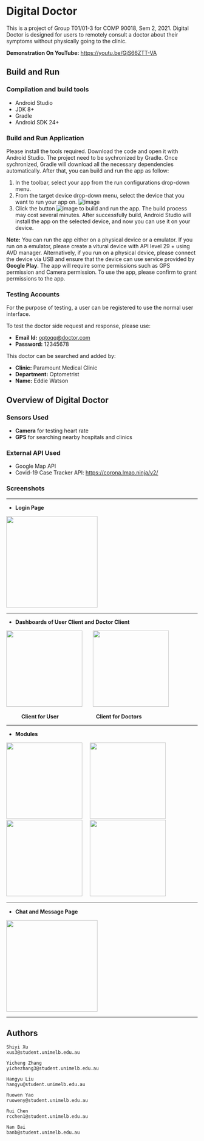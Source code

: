 # Digital Doctor
This is a project of Group T01/01-3 for COMP 90018, Sem 2, 2021.
Digital Doctor is designed for users to remotely consult a doctor about their symptoms without physically going to the clinic.

**Demonstration On YouTube:** https://youtu.be/GjS66ZTT-VA

## Build and Run
### Compilation and build tools
* Android Studio
* JDK 8+
* Gradle
* Android SDK 24+

### Build and Run Application
Please install the tools required. Download the code and open it with Android Studio. The project need to be sychronized by Gradle. Once sychronized, Gradle will download all the necessary dependencies automatically. After that, you can build and run the app as follow:
1. In the toolbar, select your app from the run configurations drop-down menu.
2. From the target device drop-down menu, select the device that you want to run your app on.
  ![image](https://user-images.githubusercontent.com/58505249/140388523-cfe2834d-df14-421b-82a5-102ed6d7744f.png)
3. Click the button ![image](https://user-images.githubusercontent.com/58505249/140389513-90dbdd7d-9967-47c8-9685-8066a19a82ea.png) to build and run the app. The build process may cost several minutes. After successfully build, Android Studio will install the app on the selected device, and now you can use it on your device.

**Note:** You can run the app either on a physical device or a emulator. If you run on a emulator, please create a vitural device with API level 29 + using AVD manager. Alternatively, if you run on a physical device, please connect the device via USB and ensure that the device can use service provided by **Google Play**. The app will require some permissions such as GPS permission and Camera permission. To use the app, please confirm to grant permissions to the app. 

### Testing Accounts
For the purpose of testing, a user can be registered to use the normal user interface.

To test the doctor side request and response, please use:
* **Email Id:** optoqq@doctor.com
* **Password:** 12345678

This doctor can be searched and added by:
* **Clinic:** Paramount Medical Clinic
* **Department:** Optometrist
* **Name:** Eddie Watson

## Overview of Digital Doctor
### Sensors Used
* **Camera** for testing heart rate
* **GPS** for searching nearby hospitals and clinics
### External API Used
* Google Map API
* Covid-19 Case Tracker API: https://corona.lmao.ninja/v2/
### Screenshots
***
* **Login Page**

<img src="https://github.com/ArthurLhy/DigitalDoctor/blob/main/ScreenShot/login.jpg" width="240">

***
* **Dashboards of User Client and Doctor Client**  

<img src="https://github.com/ArthurLhy/DigitalDoctor/blob/main/ScreenShot/userCli.jpg" width="200">  &nbsp;  &nbsp;  &nbsp; <img src="https://github.com/ArthurLhy/DigitalDoctor/blob/main/ScreenShot/doctorCli.jpg" width="200">

&nbsp; &nbsp; &nbsp; &nbsp;  &nbsp; **Client for User** &nbsp; &nbsp; &nbsp;  &nbsp; &nbsp; &nbsp; &nbsp; &nbsp; &nbsp;  &nbsp;  &nbsp;  &nbsp; **Client for Doctors**

***
* **Modules**

<img src="https://github.com/ArthurLhy/DigitalDoctor/blob/main/ScreenShot/finddoctor.jpg" width="200">  &nbsp; &nbsp; <img src="https://github.com/ArthurLhy/DigitalDoctor/blob/main/ScreenShot/covidTracker.jpg" width="200">  &nbsp;  &nbsp; <img src="https://github.com/ArthurLhy/DigitalDoctor/blob/main/ScreenShot/ClinicFnder.jpg" width="200">  &nbsp;  &nbsp; <img src="https://github.com/ArthurLhy/DigitalDoctor/blob/main/ScreenShot/heartrate.jpg" width="200">

***
* **Chat and Message Page**

<img src="https://github.com/ArthurLhy/DigitalDoctor/blob/main/ScreenShot/message.jpg" width="240"> 

***

## Authors

```
Shiyi Xu
xus3@student.unimelb.edu.au
```

```
Yicheng Zhang
yichezhang3@student.unimelb.edu.au
```

```
Hangyu Liu 
hangyu@student.unimelb.edu.au
```

```
Ruowen Yao 
ruoweny@student.unimelb.edu.au
```

```
Rui Chen
rcchen1@student.unimelb.edu.au
```

```
Nan Bai 
banb@student.unimelb.edu.au
```

